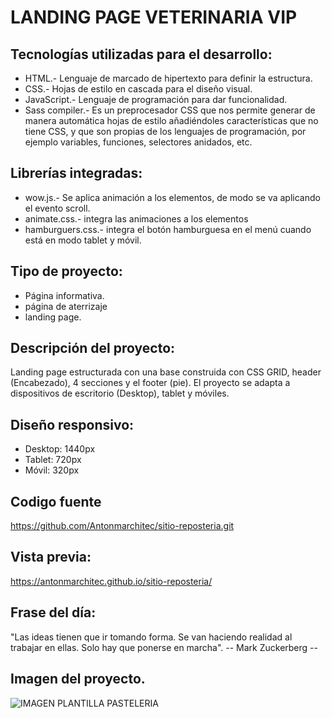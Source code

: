 # LANDING PAGE VETERINARIA VIP 

## Tecnologías utilizadas para el desarrollo:
- HTML.- Lenguaje de marcado de hipertexto para definir la estructura.
- CSS.- Hojas de estilo en cascada para el diseño visual.
- JavaScript.- Lenguaje de programación para dar funcionalidad. 
- Sass compiler.- Es un preprocesador CSS que nos permite generar de manera automática hojas de estilo añadiéndoles características que no tiene CSS, y que son propias de los lenguajes de programación, por ejemplo variables, funciones, selectores anidados, etc.

## Librerías integradas: 
- wow.js.- Se aplica animación a los elementos, de modo se va aplicando el evento scroll.
- animate.css.- integra las animaciones a los elementos
- hamburguers.css.- integra el botón hamburguesa en el menú cuando está en modo tablet y móvil.

## Tipo de proyecto:
- Página informativa.
- página de aterrizaje
- landing page.

## Descripción del proyecto:
Landing page estructurada con una base construida con CSS GRID, header (Encabezado), 4 secciones y el footer (pie). El proyecto se adapta a dispositivos de escritorio (Desktop), tablet y móviles.  

## Diseño responsivo:
- Desktop: 1440px
- Tablet: 720px
- Móvil: 320px

## Codigo fuente
https://github.com/Antonmarchitec/sitio-reposteria.git

## Vista previa:
https://antonmarchitec.github.io/sitio-reposteria/

## Frase del día:
"Las ideas tienen que ir tomando forma. Se van haciendo realidad al trabajar en ellas. Solo hay que ponerse en marcha".
-- Mark Zuckerberg --

## Imagen del proyecto.

![IMAGEN PLANTILLA PASTELERIA](https://user-images.githubusercontent.com/70084380/187129596-fc20410d-d866-4781-97f9-ffb97a55bb25.jpg)





